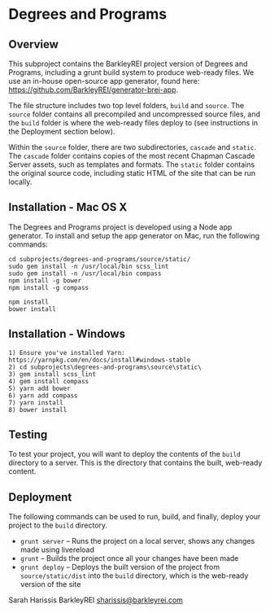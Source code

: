 # Degrees and Programs

## Overview

This subproject contains the BarkleyREI project version of Degrees and Programs, including a grunt build system to produce web-ready files. We use an in-house open-source app generator, found here: https://github.com/BarkleyREI/generator-brei-app.

The file structure includes two top level folders, `build` and `source`. The `source` folder contains all precompiled and uncompressed source files, and the `build` folder is where the web-ready files deploy to (see instructions in the Deployment section below).

Within the `source` folder, there are two subdirectories, `cascade` and `static`. The `cascade` folder contains copies of the most recent Chapman Cascade Server assets, such as templates and formats. The `static` folder contains the original source code, including static HTML of the site that can be run locally.

## Installation - Mac OS X

The Degrees and Programs project is developed using a Node app generator. To install and setup the app generator on Mac, run the following commands:

    cd subprojects/degrees-and-programs/source/static/
    sudo gem install -n /usr/local/bin scss_lint
    sudo gem install -n /usr/local/bin compass
    npm install -g bower
    npm install -g compass

    npm install
    bower install

## Installation - Windows
    1) Ensure you've installed Yarn: https://yarnpkg.com/en/docs/install#windows-stable
    2) cd subprojects\degrees-and-programs\source\static\ 
    3) gem install scss_lint
    4) gem install compass
    5) yarn add bower
    6) yarn add compass
    7) yarn install
    8) bower install

## Testing

To test your project, you will want to deploy the contents of the `build` directory to a server. This is the directory that contains the built, web-ready content.

## Deployment

The following commands can be used to run, build, and finally, deploy your project to the `build` directory.

- `grunt server` – Runs the project on a local server, shows any changes made using livereload
- `grunt` – Builds the project once all your changes have been made
- `grunt deploy` – Deploys the built version of the project from `source/static/dist` into the `build` directory, which is the web-ready version of the site


Sarah Harissis
BarkleyREI
sharissis@barkleyrei.com
